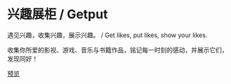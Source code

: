 # 兴趣展柜 / Getput
遇见兴趣，收集兴趣，展示兴趣。 / Get likes, put likes, show your likes.

收集你所爱的影视、游戏、音乐与书籍作品，铭记每一时刻的感动，并展示它们，发现同好！

[预览](https://likes.imakashi.com/ "明石的兴趣展柜")
